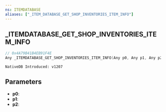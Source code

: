 ```yaml
---
ns: ITEMDATABASE
aliases: ["_ITEM_DATABASE_GET_SHOP_INVENTORIES_ITEM_INFO"]
---
```

## _ITEMDATABASE_GET_SHOP_INVENTORIES_ITEM_INFO

```c
// 0x4A79B41B4EB91F4E
Any _ITEMDATABASE_GET_SHOP_INVENTORIES_ITEM_INFO(Any p0, Any p1, Any p2);
```

```
NativeDB Introduced: v1207
```

## Parameters
* **p0**:
* **p1**:
* **p2**:
